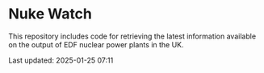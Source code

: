 # Nuke Watch

This repository includes code for retrieving the latest information available on the output of EDF nuclear power plants in the UK.

Last updated: 2025-01-25 07:11
